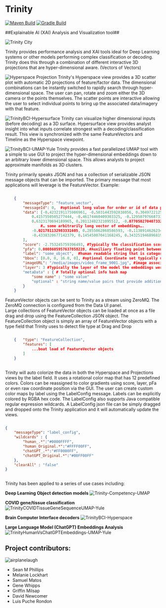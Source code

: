 # Trinity

[![Maven Build](https://github.com/Birdasaur/Trinity/actions/workflows/maven.yml/badge.svg)](https://github.com/Birdasaur/Trinity/actions/workflows/maven.yml)
[![Gradle Build](https://github.com/Birdasaur/Trinity/actions/workflows/gradle.yml/badge.svg)](https://github.com/Birdasaur/Trinity/actions/workflows/gradle.yml)

##Explainable AI (XAI) Analysis and Visualization tool##

![Trinity City](/media/TrinityCity.png)

Trinity provides performance analysis and XAI tools ideal for Deep Learning systems or other models performing complex 
classification or decoding. 
Trinity does this through a combination of different interactive 3D projections that are hyper-dimensional aware. (Vectors of Vectors)

![Hyperspace Projection](/media/TrinityChatGPT_Text_Embeddings.png) 
Trinity's Hyperspace view provides a 3D scatter plot with automatic 2D projections of feature/factor data. 
The dimensional combinations can be instantly switched to rapidly search through hyper-dimensional space.
The user can pan, rotate and zoom either the 3D camera or the points themselves. 
The scatter points are interactive allowing the user to select individual points to bring up the associated data/imagery with that feature.

![TrinityBCI-Hypersurface](/media/TrinityBCI-Hypersurface.png)
Trinity can visualize higher dimensional inputs (before decoding) as a 3D surface.
Hypersurface view provides analyst insight into what inputs correlate strongest with a decoding/classification result.
This view is synchronized with the same FeatureVectors and Timeline as the Hyperspace viewpoint. 

![TrinityBCI-UMAP-Yule](/media/TrinityBCI-UMAP-Yule.png)
Trinity provides a fast parallelized UMAP tool with a simple to use GUI to project the hyper-dimensional embeddings
down to an arbitrary lower dimensional space. This allows analysts to project approximate manifolds as 3D clusters.

Trinity primarily speaks JSON and has a collection of serializable JSON message objects that can be imported.
The primary message that most applications will leverage is the FeatureVector.
Example:

```json

    {
        "messageType": "feature_vector",
        "messageId": 0,  #optional long value for order or id of data point
        "data": [-0.4232191175986961, -0.5031443592838056, 0.30497221256679125,
            0.4157550505277444, -0.46174460409303325, -0.12950797668733202,
            0.6323170694189965, 0.20112482321095512, -0.0770502704073328,
                #… some arbitrarily long vector of embeddings…. 
            -0.021781132983331605, 0.2855062868586593, -0.11389146262348109,
            -0.4338320677142379, 0.14545007041168245, 0.34325194689681915
        ],
        "score": -2.753245759396493, #Typically the classification score provide by model but could be any floating point value you choose
        "pfa": 0.0008605957637858228, #Auxiliary floating point between 0 and 1 typically associated with a probability 
        "label": "some_object",  #human readable string that is categorical
        "bbox": [0.0, 0, 16.0, 0], #optional Coordinate set typically used for Bounding box identification but could be used for anything 
        "imageURL": "/media/images/video_frame_9001.jpg", #image associated with this data point. Supports *.png or *.jpg files. Also supports http based urls
        "layer": 3 #Typically the layer of the model the embeddings were taken from but can represent any Integer based hierarchal info
		"metaData" : { # Totally optional info hash map
			"some name" : "some value"
			"optional" : "string name/value pairs that provide additional info"
		}
    }

```

FeatureVector objects can be sent to Trinity as a stream using ZeroMQ. The ZeroMQ connection is configured from the Data UI panel.  
Large collections of FeatureVector objects can be loaded at once as a file drag and drop using the FeatureCollection JSON object. 
The FeatureCollection object is simply an array of FeatureVector objects with a type field that Trinity uses to detect file type at Drag and Drop

```json

    {   "type": "FeatureCollection",
        "features": [
            ...boat load of FeatureVector objects
        ]
    }
	
```

Trinity will auto colorize the data in both the Hyperspace and Projections views by the label field. It uses a rotational color map that has 12 predefined colors. 
Colors can be reassigned to color gradients using score, layer, pFa or even raw coordinate position via the GUI. 
The user can create custom color maps by label using the LabelConfig message. 
Labels can be explicitly colored by RGBA hex code. 
The LabelConfig also supports Java compatible regular expression wildcards. 
A LabelConfig json file can be simply dragged and dropped onto the Trinity application and it will automatically update the views.

```json

{  
	"messageType": "label_config", 
	"wildcards" : {
		"human_.*":"#0000FFFF",
		"human_Original.*":"#FFFF00FF",
		"chatGPT_.*":"#FF0000FF",
		"chatGPT_Original.*":"#00FF00FF"
	},
	"clearAll" : "false" 
}
	
```
Trinity has been applied to a series of use cases including:

**Deep Learning Object detection models**
![Trinity-Competency-UMAP](/media/Trinity-Competency-UMAP.png)


**COVID gene/tissue classification**
![TrinityCOVIDTissueGeneSequenceUMAP-Yule](/media/TrinityCOVIDTissueGeneSequenceUMAP-Yule-000.png)


**Brain Computer Interface decoders**
![TrinityBCI-Hyperspace](/media/TrinityBCI-Hyperspace.png)

**Large Language Model (ChatGPT) Embeddings Analysis**
![TrinityHumanVsChatGPTEmbeddings-UMAP-Yule](/media/TrinityHumanVsChatGPTEmbeddings-UMAP-Yule.png)


## Project contributors: ##
![airplanelaugh](/media/airplanelaugh.jpg)
- Sean M Phillips
- Melanie Lockhart
- Samuel Matos
- Gene Whipps
- Griffin Milsap
- David Newcomer
- Luis Puche Rondon
